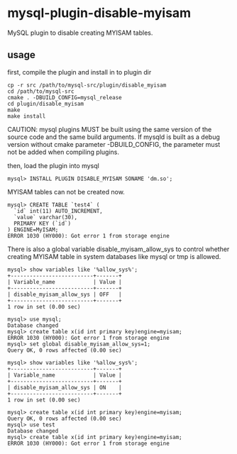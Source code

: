 mysql-plugin-disable-myisam
===========================

MySQL plugin to disable creating MYISAM tables.

usage
-----

first, compile the plugin and install in to plugin dir

    cp -r src /path/to/mysql-src/plugin/disable_myisam
    cd /path/to/mysql-src
    cmake . -DBUILD_CONFIG=mysql_release
    cd plugin/disable_myisam
    make
    make install
    
CAUTION: mysql plugins MUST be built using the same version of the source code and the same build arguments. If mysqld is built as a debug version without cmake parameter -DBUILD_CONFIG, the parameter must not be added when compiling plugins.
    
then, load the plugin into mysql

    mysql> INSTALL PLUGIN DISABLE_MYISAM SONAME 'dm.so';
    
MYISAM tables can not be created now. 

    mysql> CREATE TABLE `test4` (
      `id` int(11) AUTO_INCREMENT,
      `value` varchar(30),
      PRIMARY KEY (`id`)
    ) ENGINE=MyISAM;
    ERROR 1030 (HY000): Got error 1 from storage engine
    
There is also a global variable disable_myisam_allow_sys to control whether creating MYISAM table in system databases like mysql or tmp is allowed.

    mysql> show variables like '%allow_sys%';
    +--------------------------+-------+
    | Variable_name            | Value |
    +--------------------------+-------+
    | disable_myisam_allow_sys | OFF   |
    +--------------------------+-------+
    1 row in set (0.00 sec)
    
    mysql> use mysql;
    Database changed
    mysql> create table x(id int primary key)engine=myisam;
    ERROR 1030 (HY000): Got error 1 from storage engine
    mysql> set global disable_myisam_allow_sys=1;
    Query OK, 0 rows affected (0.00 sec)
    
    mysql> show variables like '%allow_sys%';
    +--------------------------+-------+
    | Variable_name            | Value |
    +--------------------------+-------+
    | disable_myisam_allow_sys | ON    |
    +--------------------------+-------+
    1 row in set (0.00 sec)

    mysql> create table x(id int primary key)engine=myisam;
    Query OK, 0 rows affected (0.00 sec)
    mysql> use test
    Database changed
    mysql> create table x(id int primary key)engine=myisam;
    ERROR 1030 (HY000): Got error 1 from storage engine
    

